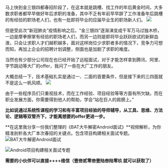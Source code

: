马上快到金三银四都春招阶段了，在这本就是跳槽、找工作的年后黄金时间，大多数求职者都早早做好年后求职的准备，其中不乏有年前早早辞了工作准备年后跳槽的有经验的职场老人们，也有一批即将毕业的应届毕业生的职场新人们。
![](https://upload-images.jianshu.io/upload_images/19956127-a2ad2da0900e6eb8.png?imageMogr2/auto-orient/strip%7CimageView2/2/w/1240)

但是受此次“新冠肺炎”疫情影响之后，“金三银四”逐渐演变成千军万马过独木桥，一边是摩拳擦掌有经验的职场老人们，而另一边则是即将毕业跃跃欲试的新鲜血液，只会让求职人才们越积越多，面对这样岗位少求职者多的情况下，竞争力可想而知，再加上企业的招聘计划调整，侧面也是加剧了求职的难度。

当然也有少部分公司现在也已经开始了远程面试，对于才能怎样拿到腾讯、阿里、字节跳动等大厂的offer，我问了一些在大厂工作的朋友。

大概总结一下，技术基础扎实是通过一、二面的首要条件，但是接下来的三四面就不是这么一帆风顺。
![](https://upload-images.jianshu.io/upload_images/19956127-eba02ca2c522f148.png?imageMogr2/auto-orient/strip%7CimageView2/2/w/1240)

由于一些程序员们只重视技术，而在工作经验、项目经验等等方面有所欠缺。而在职业发展方面，你需要得到他人的帮助，学会“站在巨人的肩膀上。”

**比如说通过系统性课程的学习和有丰富项目经验的导师辅导，从工具、思维、方法论、逻辑等双管齐下，才能离想要的offer更进一步。**

**在这里我分享一份我们整理的《BAT大牛解密Android面试》**视频解析，为你精准剖析各大厂本次春招的关键点。包含项目构建相关面试专题。
![BAT大牛解密Android面试](https://upload-images.jianshu.io/upload_images/19956127-57852469f088ccd3.png?imageMogr2/auto-orient/strip%7CimageView2/2/w/1240)

![Android项目构建相关面试专题](https://upload-images.jianshu.io/upload_images/19956127-1deaf19c15e134f0.png?imageMogr2/auto-orient/strip%7CimageView2/2/w/1240)

**需要的小伙伴可以直接++++维信（壹叁贰零叁壹陆叁陆零玖 就可以获取了）**
